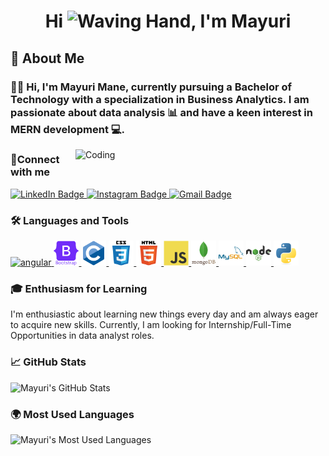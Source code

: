 <h1 align="center">Hi <img src="https://em-content.zobj.net/source/noto-emoji-animations/344/waving-hand_1f44b.gif" alt="Waving Hand" width="30" height="30"/>, I'm Mayuri</h1>

<h2 align="left"> 🌟 About Me</h2>
<h3 align="left">👩‍💻 Hi, I'm Mayuri Mane, currently pursuing a Bachelor of Technology with a specialization in Business Analytics. I am passionate about data analysis 📊 and have a keen interest in MERN development 💻.</h3>
<img align="right" alt="Coding" width="400" src="https://user-images.githubusercontent.com/74038190/236119160-976a0405-caa7-470c-9356-16d43402ea0a.gif">

<h3 align="left"> 📱Connect with me</h3>
<p align="left">
<a href="https://linkedin.com/in/mayuri-mane" target="_blank">
  <img src="https://img.shields.io/badge/LinkedIn-MayuriMane-0A66C2?style=flat&logo=linkedin" alt="LinkedIn Badge"/>
</a>
<a href="https://instagram.com/mayurii_25" target="_blank">
  <img src="https://img.shields.io/badge/Instagram-@mayurii_25-E4405F?style=flat&logo=instagram" alt="Instagram Badge"/>
</a>
<a href="mailto:mayurimane556@gmail.com" target="_blank">
  <img src="https://img.shields.io/badge/Gmail-mayurimane556@gmail.com-D14836?style=flat&logo=gmail" alt="Gmail Badge"/>
</a>
</p>

<h3 align="left"> 🛠️ Languages and Tools</h3>
<p align="left"> 
<a href="https://angular.io" target="_blank" rel="noreferrer"> <img src="https://angular.io/assets/images/logos/angular/angular.svg" alt="angular" width="40" height="40"/> </a> 
<a href="https://getbootstrap.com" target="_blank" rel="noreferrer"> <img src="https://raw.githubusercontent.com/devicons/devicon/master/icons/bootstrap/bootstrap-plain-wordmark.svg" alt="bootstrap" width="40" height="40"/> </a> 
<a href="https://www.cprogramming.com/" target="_blank" rel="noreferrer"> <img src="https://raw.githubusercontent.com/devicons/devicon/master/icons/c/c-original.svg" alt="c" width="40" height="40"/> </a> 
<a href="https://www.w3schools.com/css/" target="_blank" rel="noreferrer"> <img src="https://raw.githubusercontent.com/devicons/devicon/master/icons/css3/css3-original-wordmark.svg" alt="css3" width="40" height="40"/> </a> 
<a href="https://www.w3.org/html/" target="_blank" rel="noreferrer"> <img src="https://raw.githubusercontent.com/devicons/devicon/master/icons/html5/html5-original-wordmark.svg" alt="html5" width="40" height="40"/> </a> 
<a href="https://developer.mozilla.org/en-US/docs/Web/JavaScript" target="_blank" rel="noreferrer"> <img src="https://raw.githubusercontent.com/devicons/devicon/master/icons/javascript/javascript-original.svg" alt="javascript" width="40" height="40"/> </a> 
<a href="https://www.mongodb.com/" target="_blank" rel="noreferrer"> <img src="https://raw.githubusercontent.com/devicons/devicon/master/icons/mongodb/mongodb-original-wordmark.svg" alt="mongodb" width="40" height="40"/> </a> 
<a href="https://www.mysql.com/" target="_blank" rel="noreferrer"> <img src="https://raw.githubusercontent.com/devicons/devicon/master/icons/mysql/mysql-original-wordmark.svg" alt="mysql" width="40" height="40"/> </a> 
<a href="https://nodejs.org" target="_blank" rel="noreferrer"> <img src="https://raw.githubusercontent.com/devicons/devicon/master/icons/nodejs/nodejs-original-wordmark.svg" alt="nodejs" width="40" height="40"/> </a> 
<a href="https://www.python.org" target="_blank" rel="noreferrer"> <img src="https://raw.githubusercontent.com/devicons/devicon/master/icons/python/python-original.svg" alt="python" width="40" height="40"/> </a> 
</p>

<h3 align="left"> 🎓 Enthusiasm for Learning</h3>
<p align="left">
  I'm enthusiastic about learning new things every day and am always eager to acquire new skills. Currently, I am looking for Internship/Full-Time Opportunities in data analyst roles.
</p>

<h3 align="left"> 📈 GitHub Stats</h3>
<p align="left">
  <img src="https://github-readme-stats.vercel.app/api?username=Mayyuriii&show_icons=true&theme=radical" alt="Mayuri's GitHub Stats"/>
</p>

<h3 align="left"> 🌍 Most Used Languages</h3>
<p align="left">
  <img src="https://github-readme-stats.vercel.app/api/top-langs/?username=Mayyuriii&layout=compact&theme=radical" alt="Mayuri's Most Used Languages"/>
</p>

